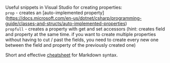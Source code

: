 Useful snippets in Visual Studio for creating properties:  
`prop` - creates an [auto-implemented property] (https://docs.microsoft.com/en-us/dotnet/csharp/programming-guide/classes-and-structs/auto-implemented-properties)  
`propfull` - creates a property with get and set accessors (hint: creates field and property at the same time. if you want to create multiple properties without having to cut / past the fields, you need to create every new one between the field and property of the previously created one)

Short and effective [cheatsheet](https://github.com/adam-p/markdown-here/wiki/Markdown-Cheatsheet) for Markdown syntax.
